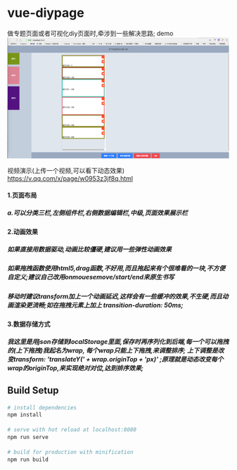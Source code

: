 # vue-diypage

做专题页面或者可视化diy页面时,牵涉到一些解决思路;
demo
![vue-diypage](https://github.com/wsxc451/diypage/blob/master/docs/diypage-1.png?raw=true "vue-diypage")

视频演示(上传一个视频,可以看下动态效果)
https://v.qq.com/x/page/w0953z3jf8q.html
#### 1.页面布局
##### a.可以分类三栏,左侧组件栏,右侧数据编辑栏,中级,页面效果展示栏
#### 2.动画效果
##### 如果直接用数据驱动,动画比较僵硬,建议用一些弹性动画效果
##### 如果拖拽函数使用html5,drag函数,不好用,而且拖起来有个很难看的一块,不方便自定义;建议自己改用onmouesemove/start/end来原生书写
##### 移动时建议transform加上一个动画延迟,这样会有一些缓冲的效果,不生硬,而且动画渲染更流畅;如在拖拽元素上加上 transition-duration: 50ms;
#### 3.数据存储方式
##### 我这里是用json存储到localStorage里面,保存时再序列化到后端,每一个可以拖拽的(上下拖拽)我起名为wrap, 每个wrap只能上下拖拽,来调整排序; 上下调整是改变transform: 'translateY(' + wrap.originTop + 'px)' ;原理就是动态改变每个wrap的originTop,来实现绝对对位,达到排序效果;
## Build Setup

``` bash
# install dependencies
npm install

# serve with hot reload at localhost:8080
npm run serve

# build for production with minification
npm run build
```


